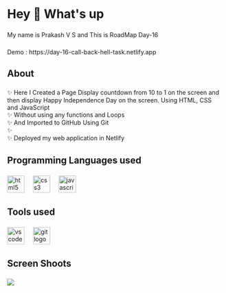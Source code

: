 <h1 align="left">Hey 👋 What's up</h1>

###

<p align="left">My name is Prakash V S and This is RoadMap Day-16 </p>

###

 <p align="1eft">Demo : https://day-16-call-back-hell-task.netlify.app

</p> 

###

<h2 align="left">About</h2>

###

<p align="left">✨ Here I Created a Page Display countdown from 10 to 1 on the screen and then display Happy Independence Day
on the screen. Using HTML, CSS and JavaScript <br>✨ Without using any functions and Loops <br>✨ And Imported to GitHub Using Git<br>✨ <br>✨ Deployed my web application in Netlify </p>

###

<h2 align="left">Programming Languages used</h2>

###

<div align="left">
  <img src="https://cdn.jsdelivr.net/gh/devicons/devicon/icons/html5/html5-original.svg" height="40" alt="html5 logo"  />
  <img width="12" />
  <img src="https://cdn.jsdelivr.net/gh/devicons/devicon/icons/css3/css3-original.svg" height="40" alt="css3 logo"  />
  <img width="12" />
  <img src="https://cdn.jsdelivr.net/gh/devicons/devicon/icons/javascript/javascript-original.svg" height="40" alt="javascript logo"  />
  <img width="12" />
 
</div>

###

<h2 align="left">Tools used</h2>

###

<div align="left">
  <img src="https://cdn.jsdelivr.net/gh/devicons/devicon/icons/vscode/vscode-original.svg" height="40" alt="vscode logo"  />
  <img width="12" />
  <img src="https://cdn.jsdelivr.net/gh/devicons/devicon/icons/git/git-original.svg" height="40" alt="git logo"  />
</div>

###

<h2 align="left">Screen Shoots</h2>

###


<img align="left" src="https://github.com/Prakash-V-S/Day-16-CALL-BACK-HELL-TASK/assets/141955456/236b944a-dd76-499d-a506-6ffa98898b31" />


###
